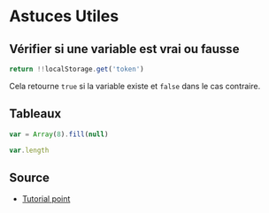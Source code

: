# Astuces  Utiles

## Vérifier si une variable est vrai ou fausse

```javascript
return !!localStorage.get('token')
```

Cela retourne `true` si la variable existe et `false` dans le cas contraire.

## Tableaux

```javascript
var = Array(8).fill(null)
```

```javascript
var.length
```

## Source

* [Tutorial point](https://www.tutorialspoint.com/typescript/typescript_arrays.htm)
